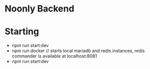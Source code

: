 #  Noonly Backend

# Starting
- npm run start:dev
- npm run docker // starts local mariadb and redis instances, redis commander is available at localhost:8081
- npm run start:dev